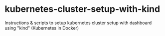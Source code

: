 # kubernetes-cluster-setup-with-kind
Instructions &amp; scripts to setup kubernetes cluster setup with dashboard using "kind" (Kubernetes in Docker) 

